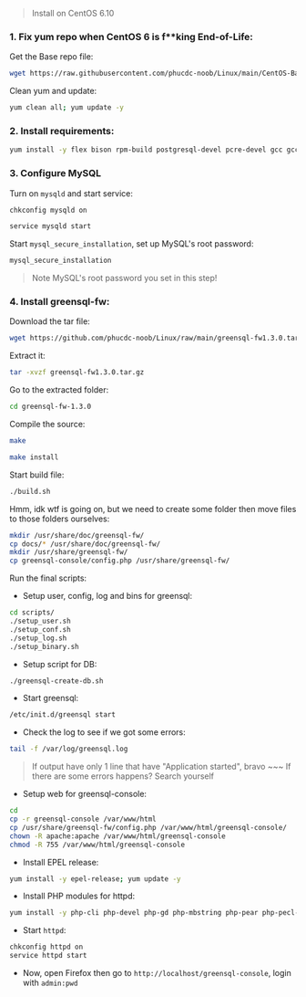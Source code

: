 > Install on CentOS 6.10

### 1. Fix yum repo when CentOS 6 is f**king End-of-Life:

Get the Base repo file:

```bash
wget https://raw.githubusercontent.com/phucdc-noob/Linux/main/CentOS-Base.repo -O /etc/yum.repos.d/CentOS-Base.repo
```

Clean yum and update:

```bash
yum clean all; yum update -y
```

### 2. Install requirements:

```bash
yum install -y flex bison rpm-build postgresql-devel pcre-devel gcc gcc-c++ libevent-devel mysql-devel libevent mysql pcre postgresql-libs
```

### 3. Configure MySQL

Turn on `mysqld` and start service:

```bash
chkconfig mysqld on
```

```bash
service mysqld start
```

Start `mysql_secure_installation`, set up MySQL's root password:

```bash
mysql_secure_installation
```

> Note MySQL's root password you set in this step!

### 4. Install greensql-fw:

Download the tar file:

```bash
wget https://github.com/phucdc-noob/Linux/raw/main/greensql-fw1.3.0.tar.gz
```

Extract it:

```bash
tar -xvzf greensql-fw1.3.0.tar.gz
```

Go to the extracted folder:

```bash
cd greensql-fw-1.3.0 
```

Compile the source:

```bash
make
```

```bash
make install
```

Start build file:

```bash
./build.sh
```

Hmm, idk wtf is going on, but we need to create some folder then move files to those folders ourselves:

```bash
mkdir /usr/share/doc/greensql-fw/
cp docs/* /usr/share/doc/greensql-fw/
mkdir /usr/share/greensql-fw/
cp greensql-console/config.php /usr/share/greensql-fw/
```

Run the final scripts:

- Setup user, config, log and bins for greensql:

```bash
cd scripts/
./setup_user.sh
./setup_conf.sh
./setup_log.sh
./setup_binary.sh
```

- Setup script for DB:

```bash
./greensql-create-db.sh
```

- Start greensql:

```bash
/etc/init.d/greensql start
```

- Check the log to see if we got some errors:

```bash
tail -f /var/log/greensql.log
```

> If output have only 1 line that have "Application started", bravo ~~~
> If there are some errors happens? Search yourself 

- Setup web for greensql-console:

```bash
cd
cp -r greensql-console /var/www/html
cp /usr/share/greensql-fw/config.php /var/www/html/greensql-console/
chown -R apache:apache /var/www/html/greensql-console
chmod -R 755 /var/www/html/greensql-console
```

- Install EPEL release:

```bash
yum install -y epel-release; yum update -y
```

- Install PHP modules for httpd:

```bash
yum install -y php-cli php-devel php-gd php-mbstring php-pear php-pecl-apc php-soap php-mcrypt php-mbstring php-mysql php-fpm
```

- Start `httpd`:

```bash
chkconfig httpd on
service httpd start
```

- Now, open Firefox then go to `http://localhost/greensql-console`, login with `admin:pwd`
